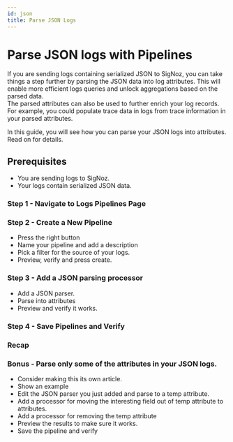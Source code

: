 ```yaml
---
id: json
title: Parse JSON Logs
---
```


# Parse JSON logs with Pipelines

If you are sending logs containing serialized JSON to SigNoz, you can take things a step further by parsing the JSON data into log attributes. This will enable more efficient logs queries and unlock aggregations based on the parsed data.  
The parsed attributes can also be used to further enrich your log records. For example, you could populate trace data in logs from trace information in your parsed attributes.  

In this guide, you will see how you can parse your JSON logs into attributes. Read on for details.

 ## Prerequisites
 - You are sending logs to SigNoz.
 - Your logs contain serialized JSON data.

 ### Step 1 - Navigate to Logs Pipelines Page


 ### Step 2 - Create a New Pipeline
 - Press the right button
 - Name your pipeline and add a description
 - Pick a filter for the source of your logs.
 - Preview, verify and press create.


### Step 3 - Add a JSON parsing processor
 - Add a JSON parser.
 - Parse into attributes
 - Preview and verify it works.

### Step 4 - Save Pipelines and Verify

### Recap

### Bonus - Parse only some of the attributes in your JSON logs.
- Consider making this its own article.
- Show an example
- Edit the JSON parser you just added and parse to a temp attribute.
- Add a processor for moving the interesting field out of temp attribute to attributes.
- Add a processor for removing the temp attribute
- Preview the results to make sure it works.
- Save the pipeline and verify
